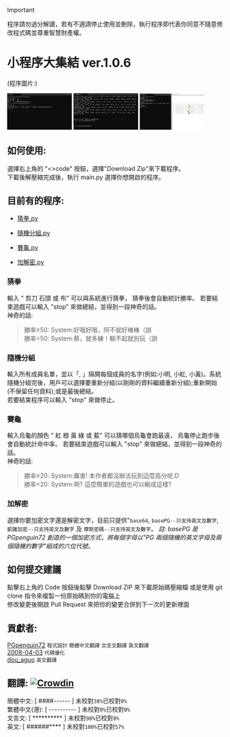 > [!IMPORTANT]  
> 程序請勿過分解讀，若有不適請停止使用並刪除，執行程序即代表你同意不隨意修改程式碼並尊重智慧財產權。
# 小程序大集結 ver.1.0.6
(程序圖片:)

<img src="image/PSR.jpg" width="30%">  <img src="image/RG.jpg" width="30%">  <img src="image/TR.jpg" width="30%">

## 如何使用:
選擇右上角的 "<>code" 按鈕，選擇"Download Zip"來下載程序。  
下載後解壓縮完成後，執行 main.py 選擇你想開啟的程序。

## 目前有的程序:
- [猜拳.py](https://github.com/PGpenguin72/Program?tab=readme-ov-file#%E7%8C%9C%E6%8B%B3)
* [隨機分組.py](https://github.com/PGpenguin72/Program?tab=readme-ov-file#%E9%9A%A8%E6%A9%9F%E5%88%86%E7%B5%84)
+ [賽龜.py](https://github.com/PGpenguin72/Program?tab=readme-ov-file#%E8%B3%BD%E9%BE%9C)
- [加解密.py](https://github.com/PGpenguin72/Program?tab=readme-ov-file#%%E5%8A%A0%E8%A7%A3%E5%AF%86)

### 猜拳
輸入 " 剪刀 石頭 或 布" 可以與系統進行猜拳， 猜拳後會自動統計勝率。
若要結束遊戲可以輸入 "stop" 來做總結，並得到一段神奇的話。  
神奇的話:
> 勝率≥50: System:好哦好哦，阿不就好棒棒（誤  
> 勝率<50: System:蔡，就多練！輸不起就別玩（誤

### 隨機分組
輸入所有成員名單，並以「, 」隔開每個成員的名字(例如:小明, 小紅, 小黃)。系統隨機分組完後，用戶可以選擇要重新分組(以剛剛的資料繼續重新分組);重新開始(不保留任何資料);或是最後總結。  
若要結束程序可以輸入 "stop" 來做停止。

### 賽龜
輸入烏龜的顏色 " 紅 橙 黃 綠 或 藍" 可以猜哪個烏龜會跑最遠， 烏龜停止跑步後會自動統計命中率。
若要結束遊戲可以輸入 "stop" 來做總結，並得到一段神奇的話。  
神奇的話:
> 勝率≥20: System:厲害! 本作者都沒辦法玩到這麼高分呢:D  
> 勝率<20: System:啊? 這麼簡單的遊戲也可以輸成這樣?

### 加解密
選擇你要加密文字還是解密文字，目前只提供"``base64``, ``basePG--只支持英文及數字``, ``凱薩加密--只支持英文及數字`` 及 ``摩斯密碼--只支持英文及數字``。
*註: basePG 是 PGpenguin72 創造的一個加密方式，將每個字母以"PG 兩個隨機的英文字母及兩個隨機的數字"組成的六位代號。*

## 如何提交建議
點擊右上角的 Code 按鈕後點擊 Download ZIP 來下載原始碼壓縮檔
或是使用 git clone 指令來複製一份原始碼到你的電腦上  
修改變更後開啟 Pull Request 來把你的變更合併到下一次的更新裡面  

## 貢獻者:
[PGpenguin72](https://github.com/PGpenguin72/) ``程式設計`` ``簡體中文翻譯`` ``文言文翻譯`` ``英文翻譯``  
[2008-04-03](https://github.com/2008-04-03) ``代碼優化``  
[dou_aguo](https://www.instagram.com/dou_aguo?igshid=NjZiMGI4OTY%3D) ``英文翻譯``

## 翻譯: [![Crowdin](https://badges.crowdin.net/pg_program/localized.svg)](https://crowdin.com/project/pg_program)
簡體中文: [ ####------ ] 未校對``38%``已校對``0%``  
繁體中文(港): [ ---------- ] 未校對``0%``已校對``0%``  
文言文: [ ********** ] 未校對``98%``已校對``0%``  
英文: [ ######**** ] 未校對``100%``已校對``57%``  
